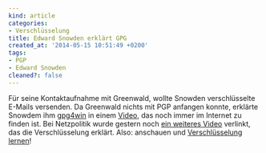 ```yaml
---
kind: article
categories:
- Verschlüsselung
title: Edward Snowden erklärt GPG
created_at: '2014-05-15 10:51:49 +0200'
tags:
- PGP
- Edward Snowden
cleaned?: false
---
```


Für seine Kontaktaufnahme mit Greenwald, wollte Snowden ver­schlüsselte
E-Mails versenden. Da Greenwald nichts mit PGP an­fangen konnte,
erklärte Snowdem ihm [gpg4win](http://gpg4win.org "GPG für Windows") in
einem [Video](http://vimeo.com/56881481 "GPG for Journalists"), das noch
immer im Internet zu finden ist. Bei Netzpolitik wurde gestern noch [ein
weiteres
Video](https://netzpolitik.org/2014/video-von-snowden-an-greenwald-e-mail-verschluesselung-fuer-journalisten/)
verlinkt, das die Verschlüsselung erklärt. Also: anschauen und
[Verschlüsselung
lernen](http://www.email-nur-an-dich.de/anleitungen/ "Anleitungen zur Verschlüsselung von E-Mails")!

